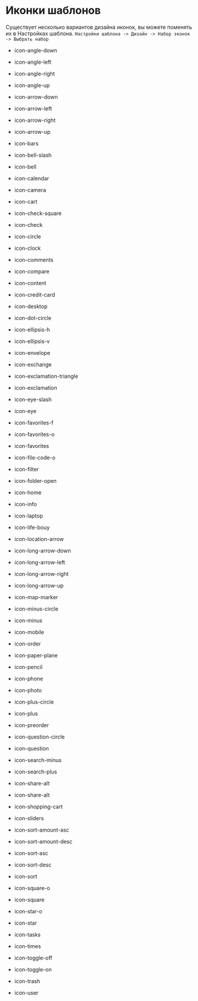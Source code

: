 # Иконки шаблонов

Существует несколько вариантов дизайна иконок, вы можете поменять их в Настройках шаблона. 
`Настройки шаблона -> Дизайн -> Набор эконок -> Выбрать набор`  

<div id="icons-wrapper" class="icons-wrapper theme">
		<section>
			 <ul>                
                    <li>
                        <i class="icon icon-angle-down"></i>
                        <p>icon-angle-down</p>
                    </li>                
                    <li>
                        <i class="icon icon-angle-left"></i>
                        <p>icon-angle-left</p>
                    </li>                
                    <li>
                        <i class="icon icon-angle-right"></i>
                        <p>icon-angle-right</p>
                    </li>                
                    <li>
                        <i class="icon icon-angle-up"></i>
                        <p>icon-angle-up</p>
                    </li>                
                    <li>
                        <i class="icon icon-arrow-down"></i>
                        <p>icon-arrow-down</p>
                    </li>                
                    <li>
                        <i class="icon icon-arrow-left"></i>
                        <p>icon-arrow-left</p>
                    </li>                
                    <li>
                        <i class="icon icon-arrow-right"></i>
                        <p>icon-arrow-right</p>
                    </li>                
                    <li>
                        <i class="icon icon-arrow-up"></i>
                        <p>icon-arrow-up</p>
                    </li>                
                    <li>
                        <i class="icon icon-bars"></i>
                        <p>icon-bars</p>
                    </li>                
                    <li>
                        <i class="icon icon-bell-slash"></i>
                        <p>icon-bell-slash</p>
                    </li>                
                    <li>
                        <i class="icon icon-bell"></i>
                        <p>icon-bell</p>
                    </li>                
                    <li>
                        <i class="icon icon-calendar"></i>
                        <p>icon-calendar</p>
                    </li>                
                    <li>
                        <i class="icon icon-camera"></i>
                        <p>icon-camera</p>
                    </li>                
                    <li>
                        <i class="icon icon-cart"></i>
                        <p>icon-cart</p>
                    </li>                
                    <li>
                        <i class="icon icon-check-square"></i>
                        <p>icon-check-square</p>
                    </li>                
                    <li>
                        <i class="icon icon-check"></i>
                        <p>icon-check</p>
                    </li>                
                    <li>
                        <i class="icon icon-circle"></i>
                        <p>icon-circle</p>
                    </li>                
                    <li>
                        <i class="icon icon-clock"></i>
                        <p>icon-clock</p>
                    </li>                
                    <li>
                        <i class="icon icon-comments"></i>
                        <p>icon-comments</p>
                    </li>                
                    <li>
                        <i class="icon icon-compare"></i>
                        <p>icon-compare</p>
                    </li>                
                    <li>
                        <i class="icon icon-content"></i>
                        <p>icon-content</p>
                    </li>                
                    <li>
                        <i class="icon icon-credit-card"></i>
                        <p>icon-credit-card</p>
                    </li>                
                    <li>
                        <i class="icon icon-desktop"></i>
                        <p>icon-desktop</p>
                    </li>                
                    <li>
                        <i class="icon icon-dot-circle"></i>
                        <p>icon-dot-circle</p>
                    </li>                
                    <li>
                        <i class="icon icon-ellipsis-h"></i>
                        <p>icon-ellipsis-h</p>
                    </li>                
                    <li>
                        <i class="icon icon-ellipsis-v"></i>
                        <p>icon-ellipsis-v</p>
                    </li>                
                    <li>
                        <i class="icon icon-envelope"></i>
                        <p>icon-envelope</p>
                    </li>                
                    <li>
                        <i class="icon icon-exchange"></i>
                        <p>icon-exchange</p>
                    </li>                
                    <li>
                        <i class="icon icon-exclamation-triangle"></i>
                        <p>icon-exclamation-triangle</p>
                    </li>                
                    <li>
                        <i class="icon icon-exclamation"></i>
                        <p>icon-exclamation</p>
                    </li>                
                    <li>
                        <i class="icon icon-eye-slash"></i>
                        <p>icon-eye-slash</p>
                    </li>                
                    <li>
                        <i class="icon icon-eye"></i>
                        <p>icon-eye</p>
                    </li>                
                    <li>
                        <i class="icon icon-favorites-f"></i>
                        <p>icon-favorites-f</p>
                    </li>                
                    <li>
                        <i class="icon icon-favorites-o"></i>
                        <p>icon-favorites-o</p>
                    </li>                
                    <li>
                        <i class="icon icon-favorites"></i>
                        <p>icon-favorites</p>
                    </li>                
                    <li>
                        <i class="icon icon-file-code-o"></i>
                        <p>icon-file-code-o</p>
                    </li>                
                    <li>
                        <i class="icon icon-filter"></i>
                        <p>icon-filter</p>
                    </li>                
                    <li>
                        <i class="icon icon-folder-open"></i>
                        <p>icon-folder-open</p>
                    </li>                
                    <li>
                        <i class="icon icon-home"></i>
                        <p>icon-home</p>
                    </li>                
                    <li>
                        <i class="icon icon-info"></i>
                        <p>icon-info</p>
                    </li>                
                    <li>
                        <i class="icon icon-laptop"></i>
                        <p>icon-laptop</p>
                    </li>                
                    <li>
                        <i class="icon icon-life-bouy"></i>
                        <p>icon-life-bouy</p>
                    </li>                
                    <li>
                        <i class="icon icon-location-arrow"></i>
                        <p>icon-location-arrow</p>
                    </li>                
                    <li>
                        <i class="icon icon-long-arrow-down"></i>
                        <p>icon-long-arrow-down</p>
                    </li>                
                    <li>
                        <i class="icon icon-long-arrow-left"></i>
                        <p>icon-long-arrow-left</p>
                    </li>                
                    <li>
                        <i class="icon icon-long-arrow-right"></i>
                        <p>icon-long-arrow-right</p>
                    </li>                
                    <li>
                        <i class="icon icon-long-arrow-up"></i>
                        <p>icon-long-arrow-up</p>
                    </li>                
                    <li>
                        <i class="icon icon-map-marker"></i>
                        <p>icon-map-marker</p>
                    </li>                
                    <li>
                        <i class="icon icon-minus-circle"></i>
                        <p>icon-minus-circle</p>
                    </li>                
                    <li>
                        <i class="icon icon-minus"></i>
                        <p>icon-minus</p>
                    </li>                
                    <li>
                        <i class="icon icon-mobile"></i>
                        <p>icon-mobile</p>
                    </li>                
                    <li>
                        <i class="icon icon-order"></i>
                        <p>icon-order</p>
                    </li>                
                    <li>
                        <i class="icon icon-paper-plane"></i>
                        <p>icon-paper-plane</p>
                    </li>                
                    <li>
                        <i class="icon icon-pencil"></i>
                        <p>icon-pencil</p>
                    </li>                
                    <li>
                        <i class="icon icon-phone"></i>
                        <p>icon-phone</p>
                    </li>                
                    <li>
                        <i class="icon icon-photo"></i>
                        <p>icon-photo</p>
                    </li>                
                    <li>
                        <i class="icon icon-plus-circle"></i>
                        <p>icon-plus-circle</p>
                    </li>                
                    <li>
                        <i class="icon icon-plus"></i>
                        <p>icon-plus</p>
                    </li>                
                    <li>
                        <i class="icon icon-preorder"></i>
                        <p>icon-preorder</p>
                    </li>                
                    <li>
                        <i class="icon icon-question-circle"></i>
                        <p>icon-question-circle</p>
                    </li>                
                    <li>
                        <i class="icon icon-question"></i>
                        <p>icon-question</p>
                    </li>                
                    <li>
                        <i class="icon icon-search-minus"></i>
                        <p>icon-search-minus</p>
                    </li>                
                    <li>
                        <i class="icon icon-search-plus"></i>
                        <p>icon-search-plus</p>
                    </li>                
                    <li>
                        <i class="icon icon-search"></i>
                        <p>icon-share-alt</p>
                    </li>
                    <li>
                        <i class="icon icon-share-alt"></i>
                        <p>icon-share-alt</p>
                    </li>                
                    <li>
                        <i class="icon icon-shopping-cart"></i>
                        <p>icon-shopping-cart</p>
                    </li>                
                    <li>
                        <i class="icon icon-sliders"></i>
                        <p>icon-sliders</p>
                    </li>                
                    <li>
                        <i class="icon icon-sort-amount-asc"></i>
                        <p>icon-sort-amount-asc</p>
                    </li>                
                    <li>
                        <i class="icon icon-sort-amount-desc"></i>
                        <p>icon-sort-amount-desc</p>
                    </li>                
                    <li>
                        <i class="icon icon-sort-asc"></i>
                        <p>icon-sort-asc</p>
                    </li>
                    <li>
                        <i class="icon icon-sort-desc"></i>
                        <p>icon-sort-desc</p>
                    </li>                
                    <li>
                        <i class="icon icon-sort"></i>
                        <p>icon-sort</p>
                    </li>                
                    <li>
                        <i class="icon icon-square-o"></i>
                        <p>icon-square-o</p>
                    </li>                
                    <li>
                        <i class="icon icon-square"></i>
                        <p>icon-square</p>
                    </li>                
                    <li>
                        <i class="icon icon-star-o"></i>
                        <p>icon-star-o</p>
                    </li>                
                    <li>
                        <i class="icon icon-star"></i>
                        <p>icon-star</p>
                    </li>                
                    <li>
                        <i class="icon icon-tasks"></i>
                        <p>icon-tasks</p>
                    </li>                
                    <li>
                        <i class="icon icon-times"></i>
                        <p>icon-times</p>
                    </li>                
                    <li>
                        <i class="icon icon-toggle-off"></i>
                        <p>icon-toggle-off</p>
                    </li>                
                    <li>
                        <i class="icon icon-toggle-on"></i>
                        <p>icon-toggle-on</p>
                    </li>                
                    <li>
                        <i class="icon icon-trash"></i>
                        <p>icon-trash</p>
                    </li>                
                    <li>
                        <i class="icon icon-user"></i>
                        <p>icon-user</p>
                    </li>
			    </ul>
		</section>
	</div>

